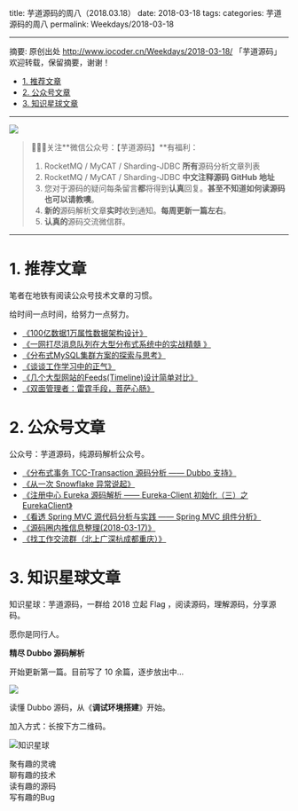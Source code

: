 title: 芋道源码的周八（2018.03.18）
date: 2018-03-18
tags:
categories: 芋道源码的周八
permalink: Weekdays/2018-03-18

-------

摘要: 原创出处 http://www.iocoder.cn/Weekdays/2018-03-18/ 「芋道源码」欢迎转载，保留摘要，谢谢！

- [1. 推荐文章](http://www.iocoder.cn/Weekdays/2018-03-18/)
- [2. 公众号文章](http://www.iocoder.cn/Weekdays/2018-03-18/)
- [3. 知识星球文章](http://www.iocoder.cn/Weekdays/2018-03-18/)

-------

![](http://www.iocoder.cn/images/common/wechat_mp_2018_05_18.jpg)

> 🙂🙂🙂关注**微信公众号：【芋道源码】**有福利：  
> 1. RocketMQ / MyCAT / Sharding-JDBC **所有**源码分析文章列表  
> 2. RocketMQ / MyCAT / Sharding-JDBC **中文注释源码 GitHub 地址**  
> 3. 您对于源码的疑问每条留言**都**将得到**认真**回复。**甚至不知道如何读源码也可以请教噢**。  
> 4. **新的**源码解析文章**实时**收到通知。**每周更新一篇左右**。  
> 5. **认真的**源码交流微信群。

-------

# 1. 推荐文章

笔者在地铁有阅读公众号技术文章的习惯。

给时间一点时间，给努力一点努力。

* [《100亿数据1万属性数据架构设计》](https://mp.weixin.qq.com/s?__biz=MjM5ODYxMDA5OQ==&mid=2651959855&idx=1&sn=f33abe8ec598c273f29cebb9365ece59&chksm=bd2d07f38a5a8ee58a944507a134e1da1efc3ac9c4d1c4cff261137cd986e51f5fe7cee9de15&mpshare=1&scene=1&srcid=0213ZyJyl2HvAPbCyxeLym4K#rd)
* [《一网打尽消息队列在大型分布式系统中的实战精髓 》](https://mp.weixin.qq.com/s?__biz=MzI4NTA1MDEwNg==&mid=2650759628&idx=1&sn=721d0f6d3e733f2237fc8ee4a39e9fee&chksm=f3f9d459c48e5d4fb561755e017e7a4e8f3857d96141fd59e0dc6d69a3916f4d16c7784d2905&mpshare=1&scene=1&srcid=0214Q1sCtXPfga42EG7ZZhkh#rd)
* [《分布式MySQL集群方案的探索与思考》](https://mp.weixin.qq.com/s?__biz=MzIzMzk2NDQyMw==&mid=2247486827&amp;idx=1&amp;sn=ed3d23c427251c1bc6c33c926983034d&source=41#wechat_redirect)
* [《谈谈工作学习中的正气》](https://mp.weixin.qq.com/s?__biz=MzIwODA4NjMwNA==&mid=2652898089&idx=1&sn=b42b3a331c2d560f459a0273689355c7&chksm=8cdcd766bbab5e706143f3382498cf7d5666557abdcda1c8af14d083ad169a7009e6e18ac8f5&mpshare=1&scene=1&srcid=1209MYI4LActADLHOKL2irUb#rd)
* [《几个大型网站的Feeds(Timeline)设计简单对比》](https://mp.weixin.qq.com/s?__biz=MjM5NzQ3ODAwMQ==&amp;mid=404465806&amp;idx=1&amp;sn=3a68a786138538ffc452bca06a4892c8&amp;scene=1&amp;srcid=1202vscm8EowihOozSrbDsR8#rd)
* [《双面管理者：雷霆手段，菩萨心肠》](https://mp.weixin.qq.com/s?__biz=MzA4NTU2MTg3MQ==&mid=2655159668&idx=1&sn=e2477dc3dad62295a5bead994f6a6884&chksm=84602214b317ab024706f1e21f764f4ff18b459432814df2b4a0456e03982c4c6663f1d8fe4b&mpshare=1&scene=1&srcid=0228OHF0BIpdtkgvHcB3w6g4#rd)

# 2. 公众号文章

公众号：芋道源码，纯源码解析公众号。

* [《分布式事务 TCC-Transaction 源码分析 —— Dubbo 支持》](https://mp.weixin.qq.com/s?__biz=MzUzMTA2NTU2Ng==&mid=2247484212&idx=1&sn=1ac29a5b2ba2e8adfc1e08d045012c46&chksm=fa497c85cd3ef593abc1cea253aab0e81d1158d67f41c3f963dd20142af7d89732743ef0e1cd#rd)
* [《从一次 Snowflake 异常说起》](https://mp.weixin.qq.com/s?__biz=MzUzMTA2NTU2Ng==&mid=2247484216&idx=1&sn=5792653b42903c1da1409b86f50bc21e&chksm=fa497c89cd3ef59f32aaf06b595febdd6c7749be6379b97735a8e64a4b0fdea1c7878fb195eb#rd)
* [《注册中心 Eureka 源码解析 —— Eureka-Client 初始化（三）之 EurekaClient》](https://mp.weixin.qq.com/s?__biz=MzUzMTA2NTU2Ng==&mid=2247484219&idx=1&sn=7c22a637bbc8ce8db00fb157c62945da&chksm=fa497c8acd3ef59c2657d02fe4fe18a10902e02fa8ee77fbb5e990f8a859936e52b20df74326#rd)
* [《看透 Spring MVC 源代码分析与实践 —— Spring MVC 组件分析》](https://mp.weixin.qq.com/s?__biz=MzUzMTA2NTU2Ng==&mid=2247484220&idx=1&sn=3d471da8b26388b0340d606fb151d08b&chksm=fa497c8dcd3ef59b077de75ead5d9f0985fc2927fa68d93f3a850fcb05a6d78177c39560e54c#rd)
* [《源码圈内推信息整理(2018-03-17)》](https://mp.weixin.qq.com/s?__biz=MzUzMTA2NTU2Ng==&mid=2247484237&idx=1&sn=15a062ff27b365d5744776e8c3ccd68f&chksm=fa497cfccd3ef5ea5d5acd72585d12ce09f2731a22fb045a90fe7859b233404821cfa0ce0587#rd)
* [《找工作交流群（北上广深杭成都重庆）》](https://mp.weixin.qq.com/s?__biz=MzUzMTA2NTU2Ng==&mid=2247484237&idx=2&sn=6a889ae3f58aff6ae2519a1c891932a8&chksm=fa497cfccd3ef5ea333874aee1e32c4ce874f5b6adec8eff172fa0223e3204b6fe468493cffa#rd)

# 3. 知识星球文章 

知识星球：芋道源码，一群给 2018 立起 Flag ，阅读源码，理解源码，分享源码。

愿你是同行人。

**精尽 Dubbo 源码解析**

开始更新第一篇。目前写了 10 余篇，逐步放出中...

![](http://www.iocoder.cn/images/Weekdays/2018_03_18/01.png)

读懂 Dubbo 源码，从《**调试环境搭建**》开始。

加入方式：长按下方二维码。

![知识星球](http://www.iocoder.cn/images/Architecture/2017_12_29/01.png)

聚有趣的灵魂  
聊有趣的技术  
读有趣的源码  
写有趣的Bug  

